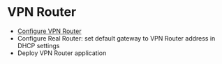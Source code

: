 # VPN Router

* [Configure VPN Router](./host-configuration/README.md)
* Configure Real Router: set default gateway to VPN Router address in DHCP settings
* Deploy VPN Router application
